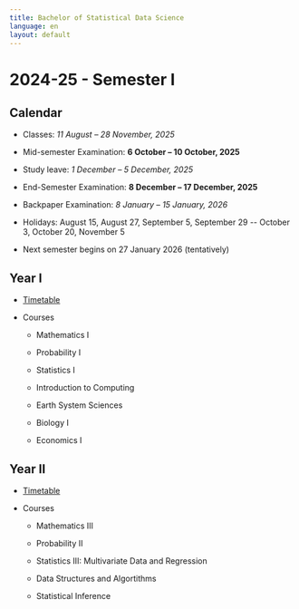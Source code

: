 ```yaml
---
title: Bachelor of Statistical Data Science
language: en
layout: default
---
```


# 2024-25 - Semester I

## Calendar

* Classes: _11 August – 28 November, 2025_
* Mid-semester Examination: __6 October – 10 October, 2025__
* Study leave: _1 December – 5 December, 2025_
* End-Semester Examination: __8 December – 17 December, 2025__
* Backpaper Examination: _8 January – 15 January, 2026_

* Holidays: August 15, August 27, September 5, September 29 -- October 3, October 20, November 5

* Next semester begins on 27 January 2026 (tentatively)

## Year I

* [Timetable](timetable-year-I.pdf)

* Courses

	* Mathematics I

	* Probability I

	* Statistics I

	* Introduction to Computing

	* Earth System Sciences

	* Biology I

	* Economics I


## Year II

* [Timetable](timetable-year-II.pdf)

* Courses

	* Mathematics III

	* Probability II

	* Statistics III: Multivariate Data and Regression

	* Data Structures and Algortithms

	* Statistical Inference

